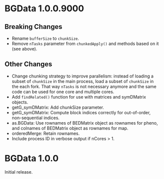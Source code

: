 # BGData 1.0.0.9000

## Breaking Changes

- Rename `bufferSize` to `chunkSize`.
- Remove `nTasks` parameter from `chunkedApply()` and methods based on it (see
  above).

## Other Changes

- Change chunking strategy to improve parallelism: instead of loading a subset
  of `chunkSize` in the main process, load a subset of `chunkSize` in the each
  fork. That way `nTasks` is not necessary anymore and the same code can be
  used for one core and multiple cores.
- Add `findRelated()` function for use with matrices and symDMatrix objects.
- getG_symDMatrix: Add chunkSize parameter.
- getG_symDMatrix: Compute block indices correctly for out-of-order,
  non-sequential indices.
- as.BGData: Use rownames of BEDMatrix object as rownames for pheno, and
  colnames of BEDMatrix object as rownames for map.
- orderedMerge: Retain rownames.
- Include process ID in verbose output if nCores > 1.


# BGData 1.0.0

Initial release.
